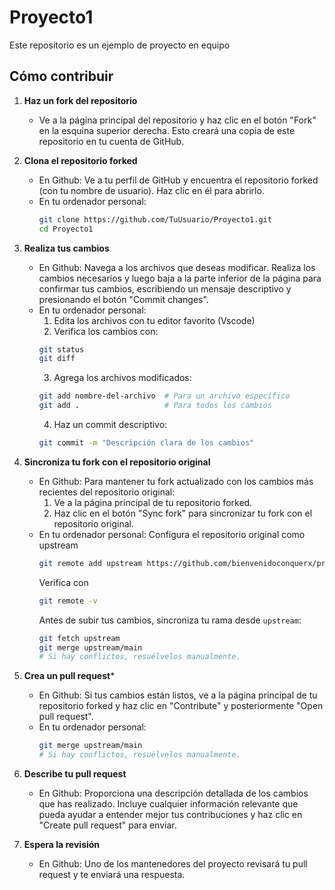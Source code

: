 # Proyecto1
Este repositorio es un ejemplo de proyecto en equipo

## Cómo contribuir

1. **Haz un fork del repositorio**
   - Ve a la página principal del repositorio y haz clic en el botón "Fork" en la esquina superior derecha. Esto creará una copia de este repositorio en tu cuenta de GitHub.

2. **Clona el repositorio forked**  
   - En Github: Ve a tu perfil de GitHub y encuentra el repositorio forked (con tu nombre de usuario). Haz clic en él para abrirlo.
   - En tu ordenador personal:
      ```bash
      git clone https://github.com/TuUsuario/Proyecto1.git
      cd Proyecto1
      ```

3. **Realiza tus cambios**  
   - En Github: Navega a los archivos que deseas modificar. Realiza los cambios necesarios y luego baja a la parte inferior de la página para confirmar tus cambios, escribiendo un mensaje descriptivo y presionando el botón "Commit changes".
   - En tu ordenador personal: 
      1. Edita los archivos con tu editor favorito (Vscode)
      2. Verifica los cambios con:  
      ```bash
      git status
      git diff
      ```
      3. Agrega los archivos modificados:  
      ```bash
      git add nombre-del-archivo  # Para un archivo específico
      git add .                   # Para todos los cambios
      ```
      4. Haz un commit descriptivo:  
      ```bash
      git commit -m "Descripción clara de los cambios"
      ```

4. **Sincroniza tu fork con el repositorio original**  
   - En Github: Para mantener tu fork actualizado con los cambios más recientes del repositorio original:
      1. Ve a la página principal de tu repositorio forked.
      2. Haz clic en el botón "Sync fork" para sincronizar tu fork con el repositorio original.
   - En tu ordenador personal: Configura el repositorio original como upstream
      ```bash
      git remote add upstream https://github.com/bienvenidoconquerx/proyecto1.git
      ```
      Verifica con 
      ```bash
      git remote -v
      ```
      Antes de subir tus cambios, sincroniza tu rama desde `upstream`:  
      ```bash
      git fetch upstream
      git merge upstream/main
      # Si hay conflictos, resuélvelos manualmente.
      ```
      


5. **Crea un pull request***  
   - En Github: Si tus cambios están listos, ve a la página principal de tu repositorio forked y haz clic en "Contribute" y posteriormente "Open pull request".
   - En tu ordenador personal:
      ```bash
      git merge upstream/main
      # Si hay conflictos, resuélvelos manualmente.
      ```

6. **Describe tu pull request**  
   - En Github: Proporciona una descripción detallada de los cambios que has realizado. Incluye cualquier información relevante que pueda ayudar a entender mejor tus contribuciones y haz clic en "Create pull request" para enviar.


7. **Espera la revisión**  
   - En Github: Uno de los mantenedores del proyecto revisará tu pull request y te enviará una respuesta.

